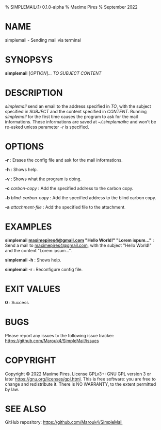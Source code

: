 % SIMPLEMAIL(1) 0.1.0-alpha
% Maxime Pires
% September 2022

# NAME
simplemail - Sending mail via terminal

# SYNOPSYS
**simplemail** [*OPTION*]... *TO* *SUBJECT* *CONTENT*

# DESCRIPTION
*simplemail* send an email to the address specified in *TO*, with the subject specified in *SUBJECT* and the content specified in *CONTENT*. Running *simplemail* for the first time causes the program to ask for the mail informations. These informations are saved at *~/.simplemailrc* and won't be re-asked unless parameter *-r* is specified.

# OPTIONS
**-r**
: Erases the config file and ask for the mail informations.

**-h**
: Shows help.

**-v**
: Shows what the program is doing.

**-c** *carbon-copy*
: Add the specified address to the carbon copy.

**-b** *blind-carbon-copy*
: Add the specified address to the blind carbon copy.

**-a** *attachment-file*
: Add the specified file to the attachment.

# EXAMPLES
**simplemail maximepires4@gmail.com "Hello World!" "Lorem ispum..."**
: Send a mail to maximepires4@gmail.com, with the subject "Hello World!" and the content "Lorem ipsum...".

**simplemail -h**
: Shows help.

**simplemail -r**
: Reconfigure config file.

# EXIT VALUES
**0**
: Success

# BUGS
Please report any issues to the following issue tracker: https://github.com/Marouk4/SimpleMail/issues

# COPYRIGHT
Copyright © 2022 Maxime Pires. License GPLv3+: GNU GPL version 3 or later <https://gnu.org/licenses/gpl.html>.
This is free software: you are free to change and redistribute it.  There is NO WARRANTY, to the extent permitted by law.

# SEE ALSO
GitHub repository: https://github.com/Marouk4/SimpleMail
